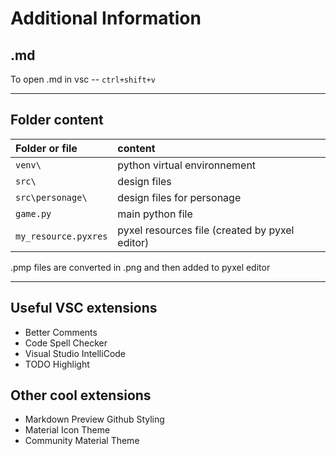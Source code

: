 # Additional Information

## .md

To open .md in vsc -- ```ctrl+shift+v```

____

## Folder content

| Folder or file           | content                                        |
| :----------------------- | :--------------------------------------------- |
| ```venv\```              | python virtual environnement                   |
| ```src\```               | design files                                   |
| ```src\personage\```     | design files for personage                     |
| ```game.py```            | main python file                               |
| ```my_resource.pyxres``` | pyxel resources file (created by pyxel editor) |

.pmp files are converted in .png and then added to pyxel editor

____

## Useful VSC extensions
- Better Comments
- Code Spell Checker
- Visual Studio IntelliCode
- TODO Highlight

## Other cool extensions

- Markdown Preview Github Styling
- Material Icon Theme
- Community Material Theme
